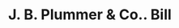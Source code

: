 ---
doi: 10.7916/D87M1KWG
date_other: '1890'
date_other_textual: 1890-1899
form: printed ephemera
genre:
- Invoices
name:
- J. B. Plummer & Co.
object_in_context_url: https://biggert.cul.columbia.edu/items/view/ave_biggert_00398
subject_hierarchical_geographic:
- Boston, Massachusetts, United States
subject_name:
- J. B. Plummer & Co.
title: J. B. Plummer & Co.. Bill
sort_title: J. B. Plummer & Co.. Bill
call_number: ave_biggert_00398
coordinates:
- 42.35805555555556,-71.06361111111111
pid: ave_biggert_00398
identifiers: ave_biggert_00398
canvas_id: ldpd:395672
permalink: "/items/ave_biggert_00398/"
layout: iiif-image-page
---